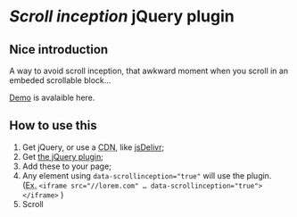 # *Scroll inception* jQuery plugin

## Nice introduction
A way to avoid scroll inception, that awkward moment when you scroll in an embeded scrollable block…

[Demo](http://polypodes.github.io/scrollinception/) is avalaible here.

## How to use this


1. Get jQuery, or use a <abbr title="Content Delivery Network">CDN</abbr>, like [jsDelivr](http://www.jsdelivr.com);
2. Get [the jQuery plugin](https://github.com/polypodes/scrollinception);
3. Add these to your page;
4. Any element using `data-scrollinception="true"` will use the plugin. <br> (<abbr title="Example">Ex.</abbr> `<iframe src="//lorem.com" … data-scrollinception="true"></iframe>` )
5. Scroll

